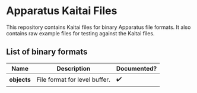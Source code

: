 # Apparatus Kaitai Files
This repository contains Kaitai files for binary Apparatus file formats. It also contains raw example files for testing against the Kaitai files.

## List of binary formats

| Name | Description | Documented? |
|------|-------------|-------------|
| **objects** | File format for level buffer. | :heavy_check_mark: |
